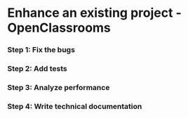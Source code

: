 # Enhance an existing project - OpenClassrooms
### Step 1: Fix the bugs
### Step 2: Add tests
### Step 3: Analyze performance
### Step 4: Write technical documentation
